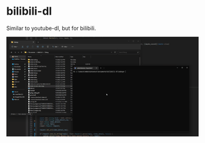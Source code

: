 # bilibili-dl
Similar to youtube-dl, but for bilibili.


![](./misc/bilibili-dl-simple-usage-display.gif)